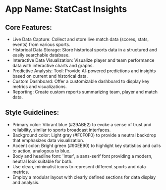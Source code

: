 # **App Name**: StatCast Insights

## Core Features:

- Live Data Capture: Collect and store live match data (scores, stats, events) from various sports.
- Historical Data Storage: Store historical sports data in a structured and easily searchable database.
- Interactive Data Visualization: Visualize player and team performance data with interactive charts and graphs.
- Predictive Analysis: Tool: Provide AI-powered predictions and insights based on current and historical data.
- Custom Dashboard: Offer a customizable dashboard to display key metrics and visualizations.
- Reporting: Create custom reports summarizing team, player and match data.

## Style Guidelines:

- Primary color: Vibrant blue (#29ABE2) to evoke a sense of trust and reliability, similar to sports broadcast interfaces.
- Background color: Light gray (#F0F0F0) to provide a neutral backdrop that emphasizes data visualization. 
- Accent color: Bright green (#90EE90) to highlight key statistics and calls to action, analogous to blue.
- Body and headline font: 'Inter', a sans-serif font providing a modern, neutral look suitable for both.
- Use clean, minimalist icons to represent different sports and data metrics.
- Employ a modular layout with clearly defined sections for data display and analysis.